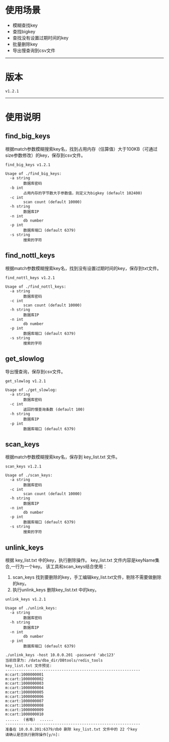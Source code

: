 # 使用场景

- 模糊查找key
- 查找bigkey
- 查找没有设置过期时间的key
- 批量删除key
- 导出慢查询到csv文件

--------------------------------------------------------------------------------

# 版本

```
v1.2.1
```

--------------------------------------------------------------------------------

# 使用说明

## find_big_keys

根据match参数模糊搜索key名，找到占用内存（估算值）大于100KB（可通过size参数修改）的key，保存到csv文件。

```
find_big_keys v1.2.1

Usage of ./find_big_keys:
  -a string
        数据库密码
  -b int
        占用内存的字节数大于参数值，则定义为bigkey (default 102400)
  -c int
        scan count (default 10000)
  -h string
        数据库IP
  -n int
        db number
  -p int
        数据库端口 (default 6379)
  -s string
        搜索的字符
```

## find_nottl_keys

根据match参数模糊搜索key名，找到没有设置过期时间的key，保存到txt文件。

```
find_nottl_keys v1.2.1

Usage of ./find_nottl_keys:
  -a string
        数据库密码
  -c int
        scan count (default 10000)
  -h string
        数据库IP
  -n int
        db number
  -p int
        数据库端口 (default 6379)
  -s string
        搜索的字符
```

## get_slowlog

导出慢查询，保存到csv文件。

```
get_slowlog v1.2.1

Usage of ./get_slowlog:
  -a string
        数据库密码
  -c int
        返回的慢查询条数 (default 100)
  -h string
        数据库IP
  -p int
        数据库端口 (default 6379)
```

## scan_keys

根据match参数模糊搜索key名，保存到 key_list.txt 文件。

```
scan_keys v1.2.1

Usage of ./scan_keys:
  -a string
        数据库密码
  -c int
        scan count (default 10000)
  -h string
        数据库IP
  -n int
        db number
  -p int
        数据库端口 (default 6379)
  -s string
        搜索的字符
```

## unlink_keys

根据 key_list.txt 中的key，执行删除操作。 key_list.txt 文件内容是keyName集合,一行为一个key。
该工具和scan_keys结合使用：
1. scan_keys 找到要删除的key，手工编辑key_list.txt文件，剔除不需要做删除的key。
2. 执行unlink_keys 删除key_list.txt 中的key。
```
unlink_keys v1.2.1

Usage of ./unlink_keys:
  -a string
        数据库密码
  -h string
        数据库IP
  -n int
        db number
  -p int
        数据库端口 (default 6379)
```

```azure
./unlink_keys -host 10.0.0.201 -password 'abc123'
当前目录为: /data/dba_dir/DBtools/redis_tools
key_list.txt 文件预览:
------------------------------------------------------------
m:cart:1000000001
m:cart:1000000002
m:cart:1000000003
m:cart:1000000004
m:cart:1000000005
m:cart:1000000006
m:cart:1000000007
m:cart:1000000008
m:cart:1000000009
m:cart:1000000010
......  (省略)  ......
------------------------------------------------------------
准备在 10.0.0.201:6379/db0 删除 key_list.txt 文件中的 22 个key
请确认是否执行删除操作[y/n]:
```
